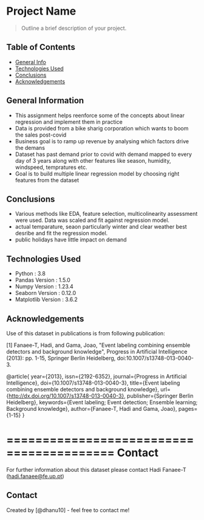 # Project Name
> Outline a brief description of your project.


## Table of Contents
* [General Info](#general-information)
* [Technologies Used](#technologies-used)
* [Conclusions](#conclusions)
* [Acknowledgements](#acknowledgements)

<!-- You can include any other section that is pertinent to your problem -->

## General Information
- This assignment helps reenforce some of the concepts about linear regression and implement them in practice
- Data is provided from a bike sharig corporation which wants to boom the sales post-covid
- Business goal is to ramp up revenue by analysing which factors drive the demans 
- Dataset has past demand prior to covid with demand mapped to every day of 3 years along with other features like season, humidity, windspeed, tempratures etc.
- Goal is to build multiple linear regression model by choosing right features from the dataset

<!-- You don't have to answer all the questions - just the ones relevant to your project. -->

## Conclusions
- Various methods like EDA, feature selection, multicolinearity assessment were used. Data was scaled and fit against regression model.
- actual temparature, seaon particularly winter and clear weather best desribe and fit the regression model. 
- public holidays have little impact on demand


<!-- You don't have to answer all the questions - just the ones relevant to your project. -->


## Technologies Used
- Python : 3.8
- Pandas Version : 1.5.0
- Numpy  Version : 1.23.4
- Seaborn Version : 0.12.0
- Matplotlib Version : 3.6.2

<!-- As the libraries versions keep on changing, it is recommended to mention the version of library used in this project -->

## Acknowledgements
Use of this dataset in publications is from following publication:

[1] Fanaee-T, Hadi, and Gama, Joao, "Event labeling combining ensemble detectors and background knowledge", Progress in Artificial Intelligence (2013): pp. 1-15, Springer Berlin Heidelberg, doi:10.1007/s13748-013-0040-3.

@article{
	year={2013},
	issn={2192-6352},
	journal={Progress in Artificial Intelligence},
	doi={10.1007/s13748-013-0040-3},
	title={Event labeling combining ensemble detectors and background knowledge},
	url={http://dx.doi.org/10.1007/s13748-013-0040-3},
	publisher={Springer Berlin Heidelberg},
	keywords={Event labeling; Event detection; Ensemble learning; Background knowledge},
	author={Fanaee-T, Hadi and Gama, Joao},
	pages={1-15}
}

=========================================
Contact
=========================================
	
For further information about this dataset please contact Hadi Fanaee-T (hadi.fanaee@fe.up.pt)


## Contact
Created by [@dhanu10] - feel free to contact me!


<!-- Optional -->
<!-- ## License -->
<!-- This project is open source and available under the [... License](). -->

<!-- You don't have to include all sections - just the one's relevant to your project -->
